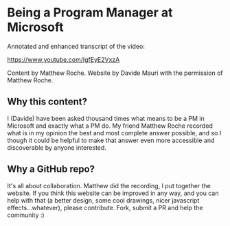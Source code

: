 # Being a Program Manager at Microsoft

Annotated and enhanced transcript of the video:

https://www.youtube.com/IgfEyE2VxzA

Content by Matthew Roche. Website by Davide Mauri with the permission of Matthew Roche.

## Why this content?

I (Davide) have been asked thousand times what means to be a PM in Microsoft and exactly what a PM do. My friend Matthew Roche recorded what is in my opinion the best and most complete answer possible, and so I though it could be helpful to make that answer even more accessible and discoverable by anyone interested. 

## Why a GitHub repo?

It's all about collaboration. Matthew did the recording, I put together the website. If you think this website can be improved in any way, and you can help with that (a better design, some cool drawings, nicer javascript effects...whatever), please contribute. Fork, submit a PR and help the community :)